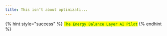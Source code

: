 ```yaml
---
title: This isn’t about optimizati...
---
```


{% hint style="success" %}
<kbd><mark style="color:green;">`The Energy Balance Layer AI Pilot`<mark style="color:green;"></kbd>
{% endhint %}
